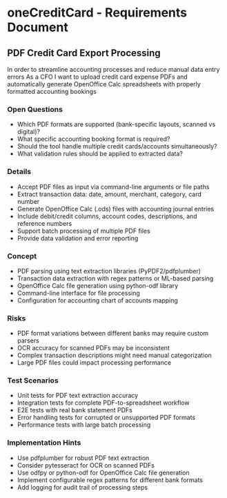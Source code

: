 # oneCreditCard - Requirements Document

## PDF Credit Card Export Processing

In order to streamline accounting processes and reduce manual data entry errors
As a CFO
I want to upload credit card expense PDFs and automatically generate OpenOffice Calc spreadsheets with properly formatted accounting bookings

### Open Questions
- Which PDF formats are supported (bank-specific layouts, scanned vs digital)?
- What specific accounting booking format is required?
- Should the tool handle multiple credit cards/accounts simultaneously?
- What validation rules should be applied to extracted data?

### Details
- Accept PDF files as input via command-line arguments or file paths
- Extract transaction data: date, amount, merchant, category, card number
- Generate OpenOffice Calc (.ods) files with accounting journal entries
- Include debit/credit columns, account codes, descriptions, and reference numbers
- Support batch processing of multiple PDF files
- Provide data validation and error reporting

### Concept
- PDF parsing using text extraction libraries (PyPDF2/pdfplumber)
- Transaction data extraction with regex patterns or ML-based parsing
- OpenOffice Calc file generation using python-odf library
- Command-line interface for file processing
- Configuration for accounting chart of accounts mapping

### Risks
- PDF format variations between different banks may require custom parsers
- OCR accuracy for scanned PDFs may be inconsistent
- Complex transaction descriptions might need manual categorization
- Large PDF files could impact processing performance

### Test Scenarios
- Unit tests for PDF text extraction accuracy
- Integration tests for complete PDF-to-spreadsheet workflow
- E2E tests with real bank statement PDFs
- Error handling tests for corrupted or unsupported PDF formats
- Performance tests with large batch processing

### Implementation Hints
- Use pdfplumber for robust PDF text extraction
- Consider pytesseract for OCR on scanned PDFs  
- Use odfpy or python-odf for OpenOffice Calc file generation
- Implement configurable regex patterns for different bank formats
- Add logging for audit trail of processing steps